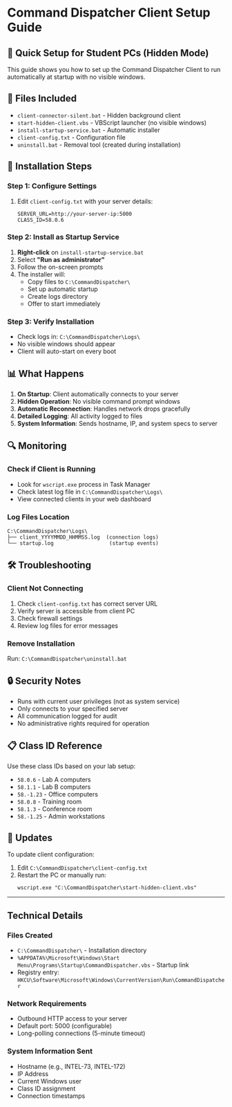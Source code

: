# Command Dispatcher Client Setup Guide

## 🚀 Quick Setup for Student PCs (Hidden Mode)

This guide shows you how to set up the Command Dispatcher Client to run automatically at startup with no visible windows.

## 📁 Files Included

- `client-connector-silent.bat` - Hidden background client
- `start-hidden-client.vbs` - VBScript launcher (no visible windows)
- `install-startup-service.bat` - Automatic installer
- `client-config.txt` - Configuration file
- `uninstall.bat` - Removal tool (created during installation)

## 🔧 Installation Steps

### Step 1: Configure Settings
1. Edit `client-config.txt` with your server details:
   ```
   SERVER_URL=http://your-server-ip:5000
   CLASS_ID=58.0.6
   ```

### Step 2: Install as Startup Service
1. **Right-click** on `install-startup-service.bat`
2. Select **"Run as administrator"**
3. Follow the on-screen prompts
4. The installer will:
   - Copy files to `C:\CommandDispatcher\`
   - Set up automatic startup
   - Create logs directory
   - Offer to start immediately

### Step 3: Verify Installation
- Check logs in: `C:\CommandDispatcher\Logs\`
- No visible windows should appear
- Client will auto-start on every boot

## 📊 What Happens

1. **On Startup**: Client automatically connects to your server
2. **Hidden Operation**: No visible command prompt windows
3. **Automatic Reconnection**: Handles network drops gracefully
4. **Detailed Logging**: All activity logged to files
5. **System Information**: Sends hostname, IP, and system specs to server

## 🔍 Monitoring

### Check if Client is Running
- Look for `wscript.exe` process in Task Manager
- Check latest log file in `C:\CommandDispatcher\Logs\`
- View connected clients in your web dashboard

### Log Files Location
```
C:\CommandDispatcher\Logs\
├── client_YYYYMMDD_HHMMSS.log  (connection logs)
└── startup.log                  (startup events)
```

## 🛠️ Troubleshooting

### Client Not Connecting
1. Check `client-config.txt` has correct server URL
2. Verify server is accessible from client PC
3. Check firewall settings
4. Review log files for error messages

### Remove Installation
Run: `C:\CommandDispatcher\uninstall.bat`

## 🔒 Security Notes

- Runs with current user privileges (not as system service)
- Only connects to your specified server
- All communication logged for audit
- No administrative rights required for operation

## 📋 Class ID Reference

Use these class IDs based on your lab setup:
- `58.0.6` - Lab A computers
- `58.1.1` - Lab B computers  
- `58.-1.23` - Office computers
- `58.0.8` - Training room
- `58.1.3` - Conference room
- `58.-1.25` - Admin workstations

## 🔄 Updates

To update client configuration:
1. Edit `C:\CommandDispatcher\client-config.txt`
2. Restart the PC or manually run:
   ```
   wscript.exe "C:\CommandDispatcher\start-hidden-client.vbs"
   ```

---

## Technical Details

### Files Created
- `C:\CommandDispatcher\` - Installation directory
- `%APPDATA%\Microsoft\Windows\Start Menu\Programs\Startup\CommandDispatcher.vbs` - Startup link
- Registry entry: `HKCU\Software\Microsoft\Windows\CurrentVersion\Run\CommandDispatcher`

### Network Requirements
- Outbound HTTP access to your server
- Default port: 5000 (configurable)
- Long-polling connections (5-minute timeout)

### System Information Sent
- Hostname (e.g., INTEL-73, INTEL-172)
- IP Address
- Current Windows user
- Class ID assignment
- Connection timestamps